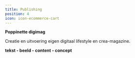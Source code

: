 ```yaml
---
title: Publishing
position: 4
icon: icon-ecommerce-cart
---
```


**Poppinette digimag**

Creatie en uitvoering eigen digitaal lifestyle en crea-magazine.

**tekst - beeld - content - concept**